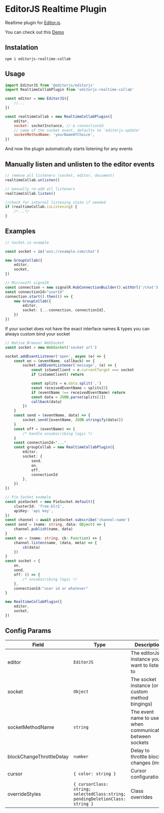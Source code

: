# EditorJS Realtime Plugin

Realtime plugin for [Editor.js](https://editorjs.io).

You can check out this
[Demo](https://sebmeister2077.github.io/editorjs-realtime-collab/)

## Instalation

```shell
npm i editorjs-realtime-collab
```

## Usage

```js
import EditorJS from '@editorjs/editorjs'
import RealtimeCollabPlugin from 'editorjs-realtime-collab'

const editor = new EditorJS({
    //...
})

const realtimeCollab = new RealtimeCollabPlugin({
    editor,
    socket: socketInstance, // & connectionId
    // name of the socket event, defaults to 'editorjs-update'
    socketMethodName: 'yourNameOfChoice',
})
```

And now the plugin automatically starts listening for any events

## Manually listen and unlisten to the editor events

```js
// remove all listeners (socket, editor, document)
realtimeCollab.unlisten()

// manually re-add all listeners
realtimeCollab.listen()

//check for internal listening state if needed
if (realtimeCollab.isListening) {
    /*...*/
}
```

## Examples

```ts
// Socket.io example

const socket = io('wss://example.com/chat')

new GroupCollab({
    editor,
    socket,
})

// Microsoft signalR
const connection = new signalR.HubConnectionBuilder().withUrl('/chat').build()
const connectionId="userId"
connection.start().then(() => {
    new GroupCollab({
        editor,
        socket: {...connection, connectionId},
    })
})
```

If your socket does not have the exact interface names & types you can always custom bind your socket

```ts
// Native Browser WebSocket
const socket = new WebSocket('socket url')

socket.addEventListener('open', async (e) => {
    const on = (eventName, callback) => {
        socket.addEventListener('message', (e) => {
            const isSameClient = e.currentTarget === socket
            if (isSameClient) return

            const splits = e.data.split(',')
            const receivedEventName = splits[0]
            if (eventName !== receivedEventName) return
            const data = JSON.parse(splits[1])
            callback(data)
        })
    }
    const send = (eventName, data) => {
        socket.send([eventName, JSON.stringify(data)])
    }
    const off = (eventName) => {
        /* handle unsubscribing logic */
    }
    const connectionId="..."
    const groupCollab = new RealtimeCollabPlugin({
        editor,
        socket: {
            send,
            on,
            off,
            connectionId
        },
    })
})

// Pie Socket example
const pieSocket = new PieSocket.default({
    clusterId: 'free.blr2',
    apiKey: 'api key',
})
const channel = await pieSocket.subscribe('channel-name')
const send = (name: string, data: Object) => {
    channel.publish(name, data)
}
const on = (name: string, cb: Function) => {
    channel.listen(name, (data, meta) => {
        cb(data)
    })
}
const socket = {
    on,
    send,
    off: () => {
        /* unsubscribing logic */
    },
    connectionId:"user id or whatever"
}

new RealtimeCollabPlugin({
    editor,
    socket,
})
```

## Config Params

| Field                    | Type                                            | Description                                              | Default              |
| ------------------------ | ----------------------------------------------- | -------------------------------------------------------- | -------------------- |
| editor                   | `EditorJS`                                      | The editorJs instance you want to listen to              | `required*`          |
| socket                   | `Object`                                        | The socket instance (or custom method bingings)          | `required*`          |
| socketMethodName         | `string`                                        | The event name to use when communicating between sockets | `editorjs-update`    |
| blockChangeThrottleDelay | `number`                                        | Delay to throttle block changes (ms).                    | `300`                |
| cursor                   | `{ color: string }`                             | Cursor configuration                                     | `{ color: #0d0c0f }` |
| overrideStyles           | `{ cursorClass: string; selectedClass:string; pendingDeletionClass: string }` | Class overrides                                          | `{}`                 |
